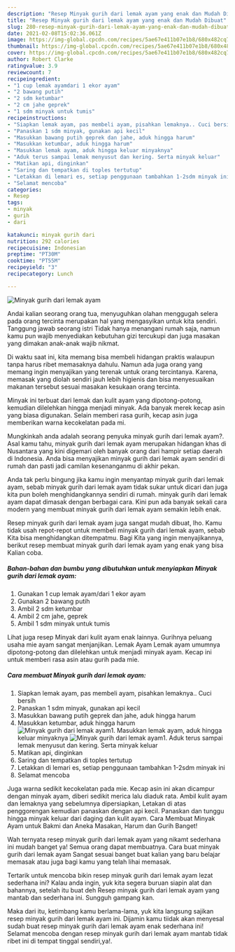 ```yaml
---
description: "Resep Minyak gurih dari lemak ayam yang enak dan Mudah Dibuat"
title: "Resep Minyak gurih dari lemak ayam yang enak dan Mudah Dibuat"
slug: 280-resep-minyak-gurih-dari-lemak-ayam-yang-enak-dan-mudah-dibuat
date: 2021-02-08T15:02:36.061Z
image: https://img-global.cpcdn.com/recipes/5ae67e411b07e1b8/680x482cq70/minyak-gurih-dari-lemak-ayam-foto-resep-utama.jpg
thumbnail: https://img-global.cpcdn.com/recipes/5ae67e411b07e1b8/680x482cq70/minyak-gurih-dari-lemak-ayam-foto-resep-utama.jpg
cover: https://img-global.cpcdn.com/recipes/5ae67e411b07e1b8/680x482cq70/minyak-gurih-dari-lemak-ayam-foto-resep-utama.jpg
author: Robert Clarke
ratingvalue: 3.9
reviewcount: 7
recipeingredient:
- "1 cup lemak ayamdari 1 ekor ayam"
- "2 bawang putih"
- "2 sdm ketumbar"
- "2 cm jahe geprek"
- "1 sdm minyak untuk tumis"
recipeinstructions:
- "Siapkan lemak ayam, pas membeli ayam, pisahkan lemaknya.. Cuci bersih"
- "Panaskan 1 sdm minyak, gunakan api kecil"
- "Masukkan bawang putih geprek dan jahe, aduk hingga harum"
- "Masukkan ketumbar, aduk hingga harum"
- "Masukkan lemak ayam, aduk hingga keluar minyaknya"
- "Aduk terus sampai lemak menyusut dan kering. Serta minyak keluar"
- "Matikan api, dinginkan"
- "Saring dan tempatkan di toples tertutup"
- "Letakkan di lemari es, setiap penggunaan tambahkan 1-2sdm minyak ini"
- "Selamat mencoba"
categories:
- Resep
tags:
- minyak
- gurih
- dari

katakunci: minyak gurih dari 
nutrition: 292 calories
recipecuisine: Indonesian
preptime: "PT30M"
cooktime: "PT55M"
recipeyield: "3"
recipecategory: Lunch

---
```



![Minyak gurih dari lemak ayam](https://img-global.cpcdn.com/recipes/5ae67e411b07e1b8/680x482cq70/minyak-gurih-dari-lemak-ayam-foto-resep-utama.jpg)

Andai kalian seorang orang tua, menyuguhkan olahan menggugah selera pada orang tercinta merupakan hal yang mengasyikan untuk kita sendiri. Tanggung jawab seorang istri Tidak hanya menangani rumah saja, namun kamu pun wajib menyediakan kebutuhan gizi tercukupi dan juga masakan yang dimakan anak-anak wajib nikmat.

Di waktu  saat ini, kita memang bisa membeli hidangan praktis walaupun tanpa harus ribet memasaknya dahulu. Namun ada juga orang yang memang ingin menyajikan yang terenak untuk orang tercintanya. Karena, memasak yang diolah sendiri jauh lebih higienis dan bisa menyesuaikan makanan tersebut sesuai masakan kesukaan orang tercinta. 

Minyak ini terbuat dari lemak dan kulit ayam yang dipotong-potong, kemudian dilelehkan hingga menjadi minyak. Ada banyak merek kecap asin yang biasa digunakan. Selain memberi rasa gurih, kecap asin juga memberikan warna kecokelatan pada mi.

Mungkinkah anda adalah seorang penyuka minyak gurih dari lemak ayam?. Asal kamu tahu, minyak gurih dari lemak ayam merupakan hidangan khas di Nusantara yang kini digemari oleh banyak orang dari hampir setiap daerah di Indonesia. Anda bisa menyajikan minyak gurih dari lemak ayam sendiri di rumah dan pasti jadi camilan kesenanganmu di akhir pekan.

Anda tak perlu bingung jika kamu ingin menyantap minyak gurih dari lemak ayam, sebab minyak gurih dari lemak ayam tidak sukar untuk dicari dan juga kita pun boleh menghidangkannya sendiri di rumah. minyak gurih dari lemak ayam dapat dimasak dengan berbagai cara. Kini pun ada banyak sekali cara modern yang membuat minyak gurih dari lemak ayam semakin lebih enak.

Resep minyak gurih dari lemak ayam juga sangat mudah dibuat, lho. Kamu tidak usah repot-repot untuk membeli minyak gurih dari lemak ayam, sebab Kita bisa menghidangkan ditempatmu. Bagi Kita yang ingin menyajikannya, berikut resep membuat minyak gurih dari lemak ayam yang enak yang bisa Kalian coba.

<!--inarticleads1-->

##### Bahan-bahan dan bumbu yang dibutuhkan untuk menyiapkan Minyak gurih dari lemak ayam:

1. Gunakan 1 cup lemak ayam/dari 1 ekor ayam
1. Gunakan 2 bawang putih
1. Ambil 2 sdm ketumbar
1. Ambil 2 cm jahe, geprek
1. Ambil 1 sdm minyak untuk tumis


Lihat juga resep Minyak dari kulit ayam enak lainnya. Gurihnya peluang usaha mie ayam sangat menjanjikan. Lemak Ayam Lemak ayam umumnya dipotong-potong dan dilelehkan untuk menjadi minyak ayam. Kecap ini untuk memberi rasa asin atau gurih pada mie. 

<!--inarticleads2-->

##### Cara membuat Minyak gurih dari lemak ayam:

1. Siapkan lemak ayam, pas membeli ayam, pisahkan lemaknya.. Cuci bersih
1. Panaskan 1 sdm minyak, gunakan api kecil
1. Masukkan bawang putih geprek dan jahe, aduk hingga harum
1. Masukkan ketumbar, aduk hingga harum
<img src="https://img-global.cpcdn.com/steps/0a61bfbf1d3afc4a/160x128cq70/minyak-gurih-dari-lemak-ayam-langkah-memasak-4-foto.jpg" alt="Minyak gurih dari lemak ayam">1. Masukkan lemak ayam, aduk hingga keluar minyaknya
<img src="https://img-global.cpcdn.com/steps/7bad201aab0477b6/160x128cq70/minyak-gurih-dari-lemak-ayam-langkah-memasak-5-foto.jpg" alt="Minyak gurih dari lemak ayam">1. Aduk terus sampai lemak menyusut dan kering. Serta minyak keluar
1. Matikan api, dinginkan
1. Saring dan tempatkan di toples tertutup
1. Letakkan di lemari es, setiap penggunaan tambahkan 1-2sdm minyak ini
1. Selamat mencoba


Juga warna sedikit kecokelatan pada mie. Kecap asin ini akan dicampur dengan minyak ayam, diberi sedikit merica lalu diaduk rata. Ambil kulit ayam dan lemaknya yang sebelumnya dipersiapkan, Letakan di atas penggorengan kemudian panaskan dengan api kecil. Panaskan dan tunggu hingga minyak keluar dari daging dan kulit ayam. Cara Membuat Minyak Ayam untuk Bakmi dan Aneka Masakan, Harum dan Gurih Banget! 

Wah ternyata resep minyak gurih dari lemak ayam yang nikamt sederhana ini mudah banget ya! Semua orang dapat membuatnya. Cara buat minyak gurih dari lemak ayam Sangat sesuai banget buat kalian yang baru belajar memasak atau juga bagi kamu yang telah lihai memasak.

Tertarik untuk mencoba bikin resep minyak gurih dari lemak ayam lezat sederhana ini? Kalau anda ingin, yuk kita segera buruan siapin alat dan bahannya, setelah itu buat deh Resep minyak gurih dari lemak ayam yang mantab dan sederhana ini. Sungguh gampang kan. 

Maka dari itu, ketimbang kamu berlama-lama, yuk kita langsung sajikan resep minyak gurih dari lemak ayam ini. Dijamin kamu tiidak akan menyesal sudah buat resep minyak gurih dari lemak ayam enak sederhana ini! Selamat mencoba dengan resep minyak gurih dari lemak ayam mantab tidak ribet ini di tempat tinggal sendiri,ya!.

